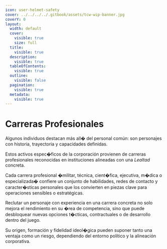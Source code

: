 ```yaml
---
icon: user-helmet-safety
cover: ../../../../.gitbook/assets/tcw-wip-banner.jpg
coverY: 0
layout:
  width: default
  cover:
    visible: true
    size: full
  title:
    visible: true
  description:
    visible: true
  tableOfContents:
    visible: true
  outline:
    visible: false
  pagination:
    visible: true
  metadata:
    visible: true
---
```


# Carreras Profesionales

Algunos individuos destacan más all� del personal común: son personajes con historia, trayectoria y capacidades definidas.

Estos activos espec�ficos de la corporación provienen de carreras profesionales reconocidas en instituciones alineadas con una _Lealtad_ concreta.

Cada carrera profesional �militar, técnica, cient�fica, ejecutiva, m�dica o especializada� confiere un conjunto de habilidades, redes de contacto y caracter�sticas personales que los convierten en piezas clave para operaciones sensibles o estratégicas.

Reclutar un personaje con experiencia en una carrera concreta no solo mejora el rendimiento en su �rea de competencia, sino que puede desbloquear nuevas opciones t�cticas, contractuales o de desarrollo dentro del juego.

Su origen, formación y fidelidad ideol�gica pueden suponer tanto una ventaja como un riesgo, dependiendo del entorno político y la alineación corporativa.
